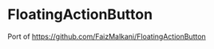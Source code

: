 FloatingActionButton
====================

Port of https://github.com/FaizMalkani/FloatingActionButton
